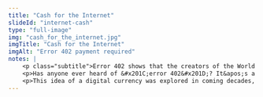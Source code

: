 ```yaml
--- 
title: "Cash for the Internet"
slideId: "internet-cash"
type: "full-image"
img: "cash_for_the_internet.jpg"
imgTitle: "Cash for the Internet"
imgAlt: "Error 402 payment required"
notes: | 
    <p class="subtitle">Error 402 shows that the creators of the World Wide Web protocols had considered the concept of a digital currency.</p>
    <p>Has anyone ever heard of &#x201C;error 402&#x201D;? It&apos;s a more obscure protocol that has to do with insufficient payment submitted via the world wide web. What can we infer from this? Well, when these protocols were being written, their authors had an idea for an internet-based payment so they included an error for &#x201C;insufficient payment&#x201D;. This might have actually been the first time that anybody had ever approached the topic of a payment mechanism via the world wide web.</p>
    <p>This idea of a digital currency was explored in coming decades, which would ultimately lead to the creation of Bitcoin.</p>
---
```

